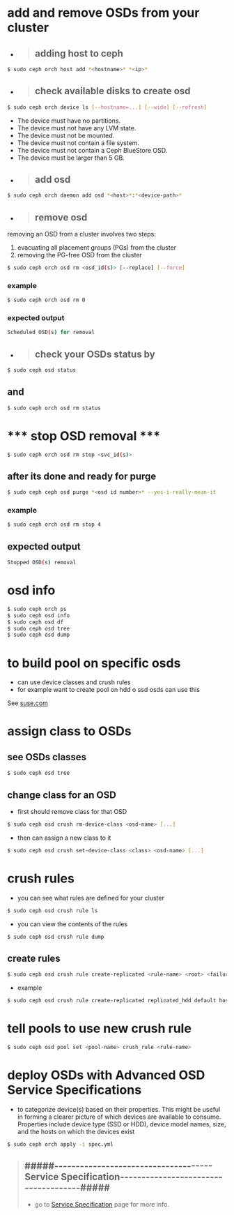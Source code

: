 # add and remove OSDs from your cluster
- > ## adding host to ceph
```bash
$ sudo ceph orch host add *<hostname>* *<ip>*
```
- > ## check available disks to create osd
```bash
$ sudo ceph orch device ls [--hostname=...] [--wide] [--refresh]
```
- The device must have no partitions.
- The device must not have any LVM state.
- The device must not be mounted.
- The device must not contain a file system.
- The device must not contain a Ceph BlueStore OSD.
- The device must be larger than 5 GB.
- > ## add osd
```bash
$ sudo ceph orch daemon add osd *<host>*:*<device-path>*
```
- > ## remove osd
removing an OSD from a cluster involves two steps:
1. evacuating all placement groups (PGs) from the cluster
2. removing the PG-free OSD from the cluster
```bash
$ sudo ceph orch osd rm <osd_id(s)> [--replace] [--force]
```
### example
```bash
$ sudo ceph orch osd rm 0
```
### expected output
```bash
Scheduled OSD(s) for removal
```
- > ## check your OSDs status by
```bash
$ sudo ceph osd status
```
## and 
```bash
$ sudo ceph orch osd rm status
```
# *** stop OSD removal ***
```bash
$ sudo ceph orch osd rm stop <svc_id(s)>
```
## after its done and ready for purge
```bash
$ sudo ceph ceph osd purge *<osd id number>* --yes-i-really-mean-it
```
### example
```bash
$ sudo ceph orch osd rm stop 4 
```
## expected output
```bash
Stopped OSD(s) removal
```
# osd info
```bash
$ sudo ceph orch ps
$ sudo ceph osd info
$ sudo ceph osd df
$ sudo ceph osd tree
$ sudo ceph osd dump
```

# to build pool on specific osds 
- can use device classes and crush rules
- for example want to create pool on hdd o ssd osds can use this

See [suse.com](https://www.suse.com/support/kb/doc/?id=000019699)
# assign class to OSDs
## see OSDs classes
```bash
$ sudo ceph osd tree
```
## change class for an OSD
- first should remove class for that OSD
```bash
$ sudo ceph osd crush rm-device-class <osd-name> [...]
```
- then can assign a new class to it
```bash
$ sudo ceph osd crush set-device-class <class> <osd-name> [...]
```
# crush rules
- you can see what rules are defined for your cluster
```bash
$ sudo ceph osd crush rule ls
```
- you can view the contents of the rules
```bash
$ sudo ceph osd crush rule dump
```
## create rules
```bash
$ sudo ceph osd crush rule create-replicated <rule-name> <root> <failure-domain> <class>
```
- example
```bash
$ sudo ceph osd crush rule create-replicated replicated_hdd default host hdd
```
# tell pools to use new crush rule
```bash
$ sudo ceph osd pool set <pool-name> crush_rule <rule-name>
```

# deploy OSDs with Advanced OSD Service Specifications
- to categorize device(s) based on their properties. This might be useful in forming a clearer picture of which devices are available to consume. Properties include device type (SSD or HDD), device model names, size, and the hosts on which the devices exist
```bash
$ sudo ceph orch apply -i spec.yml
```
>## #####-------------------------------------**Service Specification**-------------------------------------##### 
> - go to [Service Specification](./service_specification.md) page for more info.